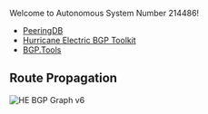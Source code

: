 Welcome to Autonomous System Number 214486!

* [PeeringDB](https://www.peeringdb.com/net/36858)
* [Hurricane Electric BGP Toolkit](https://bgp.he.net/AS214486)
* [BGP.Tools](https://bgp.tools/as/214486)

## Route Propagation
![HE BGP Graph v6]([https://bgp.tools/pathimg/214486-default)
